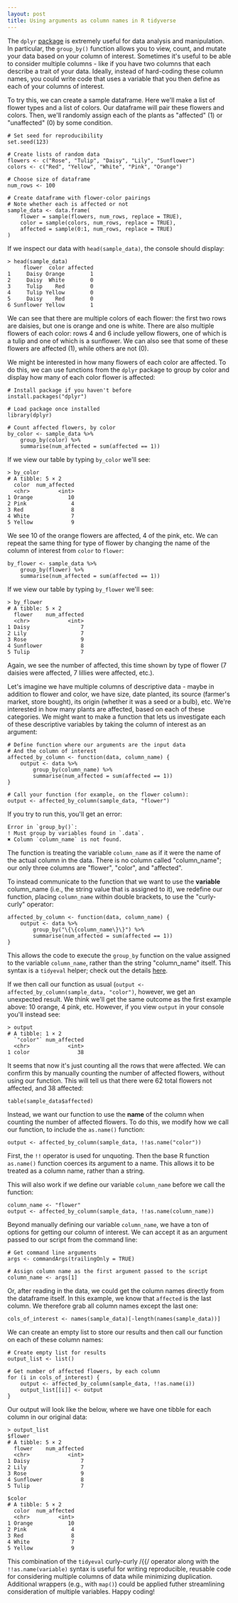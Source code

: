 ```yaml
---
layout: post
title: Using arguments as column names in R tidyverse
---
```


The `dplyr` [package](https://dplyr.tidyverse.org/) is extremely useful for data analysis and manipulation. In particular, the `group_by()` function allows you to view, count, and mutate your data based on your column of interest. Sometimes it's useful to be able to consider multiple columns - like if you have two columns that each describe a trait of your data. Ideally, instead of hard-coding these column names, you could write code that uses a variable that you then define as each of your columns of interest. 

To try this, we can create a sample dataframe. Here we'll make a list of flower types and a list of colors. Our dataframe will pair these flowers and colors. Then, we'll randomly assign each of the plants as "affected" (1) or "unaffected" (0) by some condition. 
```
# Set seed for reproducibility 
set.seed(123)

# Create lists of random data
flowers <- c("Rose", "Tulip", "Daisy", "Lily", "Sunflower")
colors <- c("Red", "Yellow", "White", "Pink", "Orange")

# Choose size of dataframe 
num_rows <- 100  

# Create dataframe with flower-color pairings 
# Note whether each is affected or not 
sample_data <- data.frame(
    flower = sample(flowers, num_rows, replace = TRUE),
    color = sample(colors, num_rows, replace = TRUE),
    affected = sample(0:1, num_rows, replace = TRUE)
)
```

If we inspect our data with `head(sample_data)`, the console should display:
```
> head(sample_data)
     flower  color affected
1     Daisy Orange        1
2     Daisy  White        0
3     Tulip    Red        0
4     Tulip Yellow        0
5     Daisy    Red        0
6 Sunflower Yellow        1
```

We can see that there are multiple colors of each flower: the first two rows are daisies, but one is orange and one is white. There are also multiple flowers of each color: rows 4 and 6 include yellow flowers, one of which is a tulip and one of which is a sunflower. We can also see that some of these flowers are affected (1), while others are not (0). 

We might be interested in how many flowers of each color are affected. To do this, we can use functions from the `dplyr` package to group by color and display how many of each color flower is affected: 
```
# Install package if you haven't before
install.packages("dplyr")

# Load package once installed
library(dplyr)

# Count affected flowers, by color 
by_color <- sample_data %>%
    group_by(color) %>%
    summarise(num_affected = sum(affected == 1))
```
If we view our table by typing `by_color` we'll see: 
```
> by_color
# A tibble: 5 × 2
  color  num_affected
  <chr>         <int>
1 Orange           10
2 Pink              4
3 Red               8
4 White             7
5 Yellow            9
```

We see 10 of the orange flowers are affected, 4 of the pink, etc. We can repeat the same thing for type of flower by changing the name of the column of interest from `color` to `flower`:

```
by_flower <- sample_data %>%
    group_by(flower) %>%
    summarise(num_affected = sum(affected == 1))
```
If we view our table by typing `by_flower` we'll see: 
```
> by_flower
# A tibble: 5 × 2
  flower    num_affected
  <chr>            <int>
1 Daisy                7
2 Lily                 7
3 Rose                 9
4 Sunflower            8
5 Tulip                7
```
Again, we see the number of affected, this time shown by type of flower (7 daisies were affected, 7 lillies were affected, etc.). 

Let's imagine we have multiple columns of descriptive data - maybe in addition to flower and color, we have size, date planted, its source (farmer's market, store bought), its origin (whether it was a seed or a bulb), etc. We're interested in how many plants are affected, based on each of these categories. We might want to make a function that lets us investigate each of these descriptive variables by taking the column of interest as an argument: 

```
# Define function where our arguments are the input data 
# And the column of interest
affected_by_column <- function(data, column_name) {
    output <- data %>% 
        group_by(column_name) %>%
        summarise(num_affected = sum(affected == 1))
}

# Call your function (for example, on the flower column):
output <- affected_by_column(sample_data, "flower")
```

If you try to run this, you'll get an error: 
```
Error in `group_by()`:
! Must group by variables found in `.data`.
✖ Column `column_name` is not found.
```

The function is treating the variable `column_name` as if it were the name of the actual column in the data. There is no column called "column_name"; our only three columns are "flower", "color", and "affected".

To instead communicate to the function that we want to use the **variable** column_name (i.e., the  string value that is assigned to it), we redefine our function, placing `column_name` within double brackets, to use the "curly-curly" operator: 
```
affected_by_column <- function(data, column_name) {
    output <- data %>% 
        group_by("\{\{column_name\}\}") %>%
        summarise(num_affected = sum(affected == 1))
}
```
This allows the code to execute the `group_by` function on the value assigned to the variable `column_name`, rather than the string "column_name" itself. This syntax is a `tidyeval` helper; check out the details [here](https://ggplot2.tidyverse.org/reference/tidyeval.html#:~:text=The%20curly%2Dcurly%20operator%20%7B%7B,..%20in%20the%20normal%20way.).

If we then call our function as usual (`output <- affected_by_column(sample_data, "color")`, however, we get an unexpected result. We think we'll get the same outcome as the first example above: 10 orange, 4 pink, etc. However, if you view `output` in your console you'll instead see: 
```
> output
# A tibble: 1 × 2
  `"color"` num_affected
  <chr>            <int>
1 color               38
```

It seems that now it's just counting all the rows that were affected. We can confirm this by manually counting the number of affected flowers, without using our function. This will tell us that there were 62 total flowers not affected, and 38 affected:  
```
table(sample_data$affected)
```

Instead, we want our function to use the **name** of the column when counting the number of affected flowers. To do this, we modify how we call our function, to include the `as.name()` function: 
```
output <- affected_by_column(sample_data, !!as.name("color"))
```
First, the `!!` operator is used for unquoting. Then the base R function `as.name()` function coerces its argument to a name. This allows it to be treated as a column name, rather than a string. 

This will also work if we define our variable `column_name` before we call the function: 
```
column_name <- "flower"
output <- affected_by_column(sample_data, !!as.name(column_name))
```

Beyond manually defining our variable `column_name`, we have a ton of options for getting our column of interest. We can accept it as an argument passed to our script from the command line: 
```
# Get command line arguments
args <- commandArgs(trailingOnly = TRUE)

# Assign column name as the first argument passed to the script
column_name <- args[1]
```

Or, after reading in the data, we could get the column names directly from the dataframe itself. In this example, we know that `affected` is the last column. We therefore grab all column names except the last one: 
```
cols_of_interest <- names(sample_data)[-length(names(sample_data))]
```
We can create an empty list to store our results and then call our function on each of these column names: 
```
# Create empty list for results 
output_list <- list()

# Get number of affected flowers, by each column  
for (i in cols_of_interest) {
    output <- affected_by_column(sample_data, !!as.name(i))
    output_list[[i]] <- output
}
```
Our output will look like the below, where we have one tibble for each column in our original data: 
```
> output_list
$flower
# A tibble: 5 × 2
  flower    num_affected
  <chr>            <int>
1 Daisy                7
2 Lily                 7
3 Rose                 9
4 Sunflower            8
5 Tulip                7

$color
# A tibble: 5 × 2
  color  num_affected
  <chr>         <int>
1 Orange           10
2 Pink              4
3 Red               8
4 White             7
5 Yellow            9
```

This combination of the `tidyeval` curly-curly /\{\{/  operator along with the `!!as.name(variable)` syntax is useful for writing reproducible, reusable code for considering multiple columns of data while minimizing duplication. Additional wrappers (e.g., with `map()`) could be applied futher streamlining consideration of multiple variables. Happy coding! 


